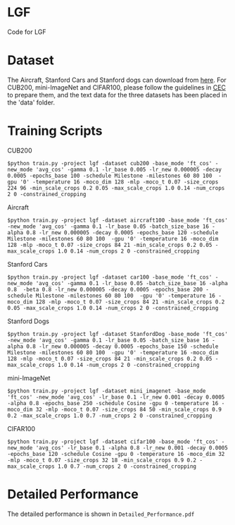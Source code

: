 # LGF
Code for LGF
# Dataset
The Aircraft, Stanford Cars and Stanford dogs can download from [here](https://github.com/zichengpan/PFR). For CUB200, mini-ImageNet and CIFAR100, please follow the guidelines in [CEC](https://github.com/icoz69/CEC-CVPR2021) to prepare them, and the text data for the three datasets has been placed in the 'data' folder.
# Training Scripts
CUB200
```
$python train.py -project lgf -dataset cub200 -base_mode 'ft_cos' -new_mode 'avg_cos' -gamma 0.1 -lr_base 0.005 -lr_new 0.000005 -decay 0.0005 -epochs_base 100 -schedule Milestone -milestones 60 80 100  -gpu '0' -temperature 16 -moco_dim 128 -mlp -moco_t 0.07 -size_crops 224 96 -min_scale_crops 0.2 0.05 -max_scale_crops 1.0 0.14 -num_crops 2 0 -constrained_cropping
```
Aircraft
```
$python train.py -project lgf -dataset aircraft100 -base_mode 'ft_cos' -new_mode 'avg_cos' -gamma 0.1 -lr_base 0.05 -batch_size_base 16 -alpha 0.8 -lr_new 0.000005 -decay 0.0005 -epochs_base 120 -schedule Milestone -milestones 60 80 100  -gpu '0' -temperature 16 -moco_dim 128 -mlp -moco_t 0.07 -size_crops 84 21 -min_scale_crops 0.2 0.05 -max_scale_crops 1.0 0.14 -num_crops 2 0 -constrained_cropping 
```
Stanford Cars
```
$python train.py -project lgf -dataset car100 -base_mode 'ft_cos' -new_mode 'avg_cos' -gamma 0.1 -lr_base 0.05 -batch_size_base 16 -alpha 0.8  -beta 0.8 -lr_new 0.000005 -decay 0.0005 -epochs_base 200 -schedule Milestone -milestones 60 80 100  -gpu '0' -temperature 16 -moco_dim 128 -mlp -moco_t 0.07 -size_crops 84 21 -min_scale_crops 0.2 0.05 -max_scale_crops 1.0 0.14 -num_crops 2 0 -constrained_cropping
```
Stanford Dogs
```
$python train.py -project lgf -dataset StanfordDog -base_mode 'ft_cos' -new_mode 'avg_cos' -gamma 0.1 -lr_base 0.05 -batch_size_base 16 -alpha 0.8 -lr_new 0.000005 -decay 0.0005 -epochs_base 150 -schedule Milestone -milestones 60 80 100  -gpu '0' -temperature 16 -moco_dim 128 -mlp -moco_t 0.07 -size_crops 84 21 -min_scale_crops 0.2 0.05 -max_scale_crops 1.0 0.14 -num_crops 2 0 -constrained_cropping
```
mini-ImageNet
```
$python train.py -project lgf -dataset mini_imagenet -base_mode 'ft_cos' -new_mode 'avg_cos' -lr_base 0.1 -lr_new 0.001 -decay 0.0005 -alpha 0.8 -epochs_base 250 -schedule Cosine -gpu 0 -temperature 16 -moco_dim 32 -mlp -moco_t 0.07 -size_crops 84 50 -min_scale_crops 0.9 0.2 -max_scale_crops 1.0 0.7 -num_crops 2 0 -constrained_cropping
```
CIFAR100
```
$python train.py -project lgf -dataset cifar100 -base_mode 'ft_cos' -new_mode 'avg_cos' -lr_base 0.1 -alpha 0.8 -lr_new 0.001 -decay 0.0005 -epochs_base 120 -schedule Cosine -gpu 0 -temperature 16 -moco_dim 32 -mlp -moco_t 0.07 -size_crops 32 18 -min_scale_crops 0.9 0.2 -max_scale_crops 1.0 0.7 -num_crops 2 0 -constrained_cropping
```
# Detailed Performance
The detailed performance is shown in `Detailed_Performance.pdf`
